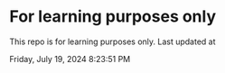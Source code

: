 # For learning purposes only
This repo is for learning purposes only.
Last updated at

Friday, July 19, 2024 8:23:51 PM

